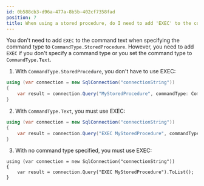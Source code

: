 ```yaml
---
id: 0b588cb3-d96a-477a-8b5b-402cf7358fad
position: 7
title: When using a stored procedure, do I need to add 'EXEC' to the command text in Dapper?
---
```


You don't need to add `EXEC` to the command text when specifying the command type to `CommandType.StoredProcedure`. However, you need to add `EXEC` if you don't specify a  command type or you set the command type to `CommandType.Text`.

1. With `CommandType.StoredProcedure`, you don't have to use EXEC:

```csharp
using (var connection = new SqlConnection("connectionString"))
{
    var result = connection.Query("MyStoredProcedure", commandType: CommandType.StoredProcedure).ToList();
}
```

2. With `CommandType.Text`, you must use EXEC:

```csharp
using (var connection = new SqlConnection("connectionString"))
{
    var result = connection.Query("EXEC MyStoredProcedure", commandType: CommandType.Text).ToList();
}
```

3. With no command type specified, you must use EXEC:

```
using (var connection = new SqlConnection("connectionString"))
{
    var result = connection.Query("EXEC MyStoredProcedure").ToList();
}
```